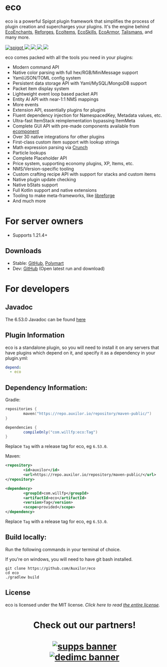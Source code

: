 # eco
eco is a powerful Spigot plugin framework that simplifies the process of plugin creation and supercharges
your plugins.
It's the engine behind [EcoEnchants](https://polymart.org/resource/490), [Reforges](https://polymart.org/resource/1330),
[EcoItems](https://polymart.org/resource/1247), [EcoSkills](https://polymart.org/resource/1351),
[EcoArmor](https://polymart.org/resource/687), [Talismans](https://polymart.org/resource/611),
and many more.

<p>
    <a href="https://github.com/Auxilor/eco/releases">
        <img alt="spigot" src="https://img.shields.io/github/v/release/Auxilor/eco?color=informational"/>
    </a>
    <a href="https://bstats.org/plugin/bukkit/EcoEnchants" alt="bstats servers">
        <img src="https://img.shields.io/bstats/servers/7666?color=informational"/>
    </a>
    <a href="https://bstats.org/plugin/bukkit/EcoEnchants" alt="bstats players">
        <img src="https://img.shields.io/bstats/players/7666?color=informational"/>
    </a>
    <a href="https://discord.gg/ZcwpSsE/" alt="Discord">
        <img src="https://img.shields.io/discord/452518336627081236?label=discord&color=informational"/>
    </a>
    <a href="https://github.com/Auxilor/eco/actions/workflows/java-ci.yml" alt="Latest Dev Build">
        <img src="https://img.shields.io/github/actions/workflow/status/Auxilor/eco/java-ci.yml?branch=develop&color=informational"/>
    </a>
</p>

eco comes packed with all the tools you need in your plugins:

- Modern command API
- Native color parsing with full hex/RGB/MiniMessage support
- Yaml/JSON/TOML config system
- Persistent data storage API with Yaml/MySQL/MongoDB support
- Packet item display system
- Lightweight event loop based packet API
- Entity AI API with near-1:1 NMS mappings
- More events
- Extension API, essentially plugins for plugins
- Fluent dependency injection for NamespacedKey, Metadata values, etc.
- Ultra-fast ItemStack reimplementation bypassing ItemMeta
- Complete GUI API with pre-made components available from [ecomponent](https://github.com/Auxilor/ecomponent)
- Over 30 native integrations for other plugins
- First-class custom item support with lookup strings
- Math expression parsing via [Crunch](https://github.com/Redempt/Crunch)
- Particle lookups
- Complete Placeholder API
- Price system, supporting economy plugins, XP, Items, etc.
- NMS/Version-specific tooling
- Custom crafting recipe API with support for stacks and custom items
- Native plugin update checking
- Native bStats support
- Full Kotlin support and native extensions
- Tooling to make meta-frameworks, like [libreforge](https://github.com/Auxilor/libreforge)
- And much more

# For server owners
- Supports 1.21.4+

## Downloads

- Stable: [GitHub](https://github.com/Auxilor/eco/releases), [Polymart](https://polymart.org/resource/eco.773)
- Dev: [GitHub](https://github.com/Auxilor/eco/actions/workflows/java-ci.yml) (Open latest run and download)

# For developers

## Javadoc
The 6.53.0 Javadoc can be found [here](https://javadoc.jitpack.io/com/willfp/eco/6.53.0/javadoc/)

## Plugin Information

eco is a standalone plugin, so you will need to install it on any servers that have plugins which depend on it,
and specify it as a dependency in your plugin.yml:

```yaml
depend:
  - eco
```

## Dependency Information:

Gradle:

```kts
repositories {
        maven("https://repo.auxilor.io/repository/maven-public/")
}

```

```groovy
dependencies {
        compileOnly("com.willfp:eco:Tag")
}
```

Replace `Tag` with a release tag for eco, eg `6.53.0`.

Maven:

```xml
<repository>
        <id>auxilor</id>
        <url>https://repo.auxilor.io/repository/maven-public/</url>
</repository>
```

```xml
<dependency>
        <groupId>com.willfp</groupId>
        <artifactId>eco</artifactId>
        <version>Tag</version>
        <scope>provided</scope>
</dependency>
```

Replace `Tag` with a release tag for eco, eg `6.53.0`.

## Build locally:

Run the following commands in your terminal of choice.

If you're on windows, you will need to have git bash installed.
```
git clone https://github.com/Auxilor/eco
cd eco
./gradlew build
```

## License

eco is licensed under the MIT license. *Click here to read [the entire license](https://github.com/Auxilor/eco/blob/master/LICENSE.md).*

<h1 align="center">
  Check out our partners!
  <br>
  <div style="width: 50%; margin: 0 auto;">
  <br>
    <a href="https://gamersupps.gg/discount/Auxilor?afmc=Auxilor" target="_blank">
      <img src="https://i.imgur.com/7mFhlQO.png" alt="supps banner">
    </a>
    <a href="https://dedimc.promo/Auxilor" target="_blank">
      <img src="https://i.imgur.com/x9aeH38.png" alt="dedimc banner">
    </a>
  <br>
  </div>
</h1>
